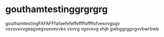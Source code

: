 # gouthamtestinggrgrgrg
gouthamtestingFAFAFFfafaefefeffeffffsffffsfvesvvgsgv
vsvsvsvvgeagvegvsevevvbs
vsvvg
vgsvsvg
vhjb
gwbggrggvgvvbwrbwb
